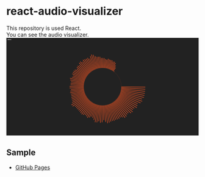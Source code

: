 # react-audio-visualizer
This repository is used React.  
You can see the audio visualizer.
![smaple](https://github.com/djentman/react-audio-visualizer/blob/master/public/sample.png)

## Sample
- [GitHub Pages](https://suhrr.github.io/react-audio-visualizer/)
